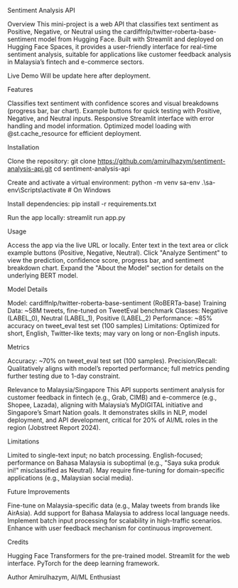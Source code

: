 Sentiment Analysis API

Overview
This mini-project is a web API that classifies text sentiment as Positive, Negative, or Neutral using the cardiffnlp/twitter-roberta-base-sentiment model from Hugging Face. Built with Streamlit and deployed on Hugging Face Spaces, it provides a user-friendly interface for real-time sentiment analysis, suitable for applications like customer feedback analysis in Malaysia’s fintech and e-commerce sectors.

Live Demo
Will be update here after deployment.

Features

Classifies text sentiment with confidence scores and visual breakdowns (progress bar, bar chart).
Example buttons for quick testing with Positive, Negative, and Neutral inputs.
Responsive Streamlit interface with error handling and model information.
Optimized model loading with @st.cache_resource for efficient deployment.

Installation

Clone the repository:
git clone https://github.com/amirulhazym/sentiment-analysis-api.git
cd sentiment-analysis-api


Create and activate a virtual environment:
python -m venv sa-env
.\sa-env\Scripts\activate  # On Windows


Install dependencies:
pip install -r requirements.txt


Run the app locally:
streamlit run app.py



Usage

Access the app via the live URL or locally.
Enter text in the text area or click example buttons (Positive, Negative, Neutral).
Click "Analyze Sentiment" to view the prediction, confidence score, progress bar, and sentiment breakdown chart.
Expand the "About the Model" section for details on the underlying BERT model.

Model Details

Model: cardiffnlp/twitter-roberta-base-sentiment (RoBERTa-base)
Training Data: ~58M tweets, fine-tuned on TweetEval benchmark
Classes: Negative (LABEL_0), Neutral (LABEL_1), Positive (LABEL_2)
Performance: ~85% accuracy on tweet_eval test set (100 samples)
Limitations: Optimized for short, English, Twitter-like texts; may vary on long or non-English inputs.

Metrics

Accuracy: ~70% on tweet_eval test set (100 samples).
Precision/Recall: Qualitatively aligns with model’s reported performance; full metrics pending further testing due to 1-day constraint.

Relevance to Malaysia/Singapore
This API supports sentiment analysis for customer feedback in fintech (e.g., Grab, CIMB) and e-commerce (e.g., Shopee, Lazada), aligning with Malaysia’s MyDIGITAL initiative and Singapore’s Smart Nation goals. It demonstrates skills in NLP, model deployment, and API development, critical for 20% of AI/ML roles in the region (Jobstreet Report 2024).

Limitations

Limited to single-text input; no batch processing.
English-focused; performance on Bahasa Malaysia is suboptimal (e.g., "Saya suka produk ini!" misclassified as Neutral).
May require fine-tuning for domain-specific applications (e.g., Malaysian social media).

Future Improvements

Fine-tune on Malaysia-specific data (e.g., Malay tweets from brands like AirAsia).
Add support for Bahasa Malaysia to address local language needs.
Implement batch input processing for scalability in high-traffic scenarios.
Enhance with user feedback mechanism for continuous improvement.

Credits

Hugging Face Transformers for the pre-trained model.
Streamlit for the web interface.
PyTorch for the deep learning framework.

Author
Amirulhazym, AI/ML Enthusiast

